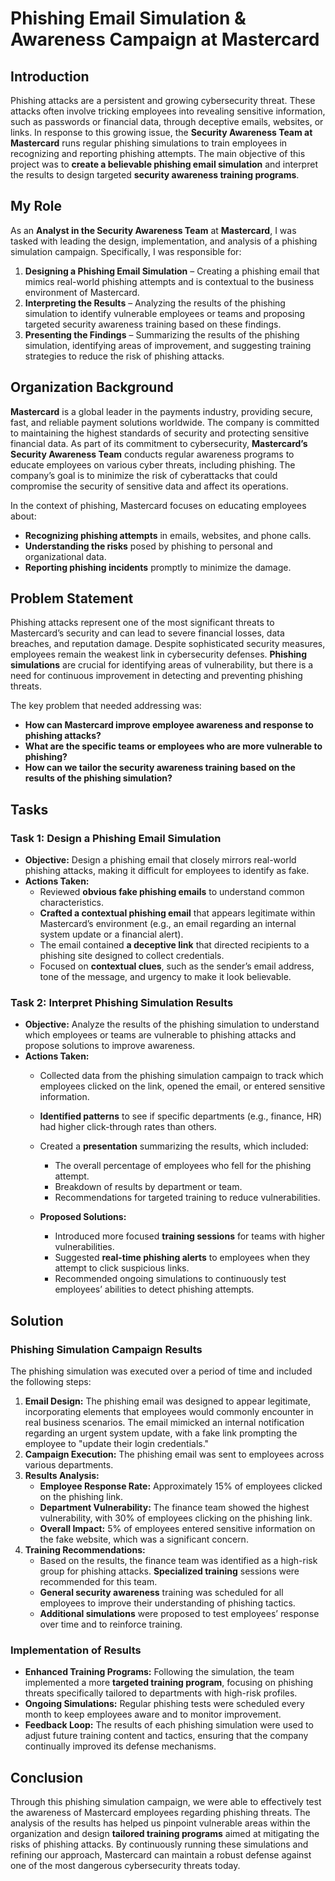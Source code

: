# Phishing Email Simulation & Awareness Campaign at Mastercard

## Introduction
Phishing attacks are a persistent and growing cybersecurity threat. These attacks often involve tricking employees into revealing sensitive information, such as passwords or financial data, through deceptive emails, websites, or links. In response to this growing issue, the **Security Awareness Team at Mastercard** runs regular phishing simulations to train employees in recognizing and reporting phishing attempts. The main objective of this project was to **create a believable phishing email simulation** and interpret the results to design targeted **security awareness training programs**.

## My Role
As an **Analyst in the Security Awareness Team** at **Mastercard**, I was tasked with leading the design, implementation, and analysis of a phishing simulation campaign. Specifically, I was responsible for:
1. **Designing a Phishing Email Simulation** – Creating a phishing email that mimics real-world phishing attempts and is contextual to the business environment of Mastercard.
2. **Interpreting the Results** – Analyzing the results of the phishing simulation to identify vulnerable employees or teams and proposing targeted security awareness training based on these findings.
3. **Presenting the Findings** – Summarizing the results of the phishing simulation, identifying areas of improvement, and suggesting training strategies to reduce the risk of phishing attacks.

## Organization Background
**Mastercard** is a global leader in the payments industry, providing secure, fast, and reliable payment solutions worldwide. The company is committed to maintaining the highest standards of security and protecting sensitive financial data. As part of its commitment to cybersecurity, **Mastercard’s Security Awareness Team** conducts regular awareness programs to educate employees on various cyber threats, including phishing. The company’s goal is to minimize the risk of cyberattacks that could compromise the security of sensitive data and affect its operations.

In the context of phishing, Mastercard focuses on educating employees about:
- **Recognizing phishing attempts** in emails, websites, and phone calls.
- **Understanding the risks** posed by phishing to personal and organizational data.
- **Reporting phishing incidents** promptly to minimize the damage.

## Problem Statement
Phishing attacks represent one of the most significant threats to Mastercard’s security and can lead to severe financial losses, data breaches, and reputation damage. Despite sophisticated security measures, employees remain the weakest link in cybersecurity defenses. **Phishing simulations** are crucial for identifying areas of vulnerability, but there is a need for continuous improvement in detecting and preventing phishing threats.

The key problem that needed addressing was:
- **How can Mastercard improve employee awareness and response to phishing attacks?**
- **What are the specific teams or employees who are more vulnerable to phishing?**
- **How can we tailor the security awareness training based on the results of the phishing simulation?**

## Tasks
### Task 1: Design a Phishing Email Simulation
- **Objective:** Design a phishing email that closely mirrors real-world phishing attacks, making it difficult for employees to identify as fake.
- **Actions Taken:**
  - Reviewed **obvious fake phishing emails** to understand common characteristics.
  - **Crafted a contextual phishing email** that appears legitimate within Mastercard’s environment (e.g., an email regarding an internal system update or a financial alert).
  - The email contained **a deceptive link** that directed recipients to a phishing site designed to collect credentials.
  - Focused on **contextual clues**, such as the sender’s email address, tone of the message, and urgency to make it look believable.
  
### Task 2: Interpret Phishing Simulation Results
- **Objective:** Analyze the results of the phishing simulation to understand which employees or teams are vulnerable to phishing attacks and propose solutions to improve awareness.
- **Actions Taken:**
  - Collected data from the phishing simulation campaign to track which employees clicked on the link, opened the email, or entered sensitive information.
  - **Identified patterns** to see if specific departments (e.g., finance, HR) had higher click-through rates than others.
  - Created a **presentation** summarizing the results, which included:
    - The overall percentage of employees who fell for the phishing attempt.
    - Breakdown of results by department or team.
    - Recommendations for targeted training to reduce vulnerabilities.
  
  - **Proposed Solutions:**
    - Introduced more focused **training sessions** for teams with higher vulnerabilities.
    - Suggested **real-time phishing alerts** to employees when they attempt to click suspicious links.
    - Recommended ongoing simulations to continuously test employees’ abilities to detect phishing attempts.

## Solution
### Phishing Simulation Campaign Results
The phishing simulation was executed over a period of time and included the following steps:
1. **Email Design:** The phishing email was designed to appear legitimate, incorporating elements that employees would commonly encounter in real business scenarios. The email mimicked an internal notification regarding an urgent system update, with a fake link prompting the employee to "update their login credentials."
2. **Campaign Execution:** The phishing email was sent to employees across various departments.
3. **Results Analysis:** 
   - **Employee Response Rate:** Approximately 15% of employees clicked on the phishing link.
   - **Department Vulnerability:** The finance team showed the highest vulnerability, with 30% of employees clicking on the phishing link.
   - **Overall Impact:** 5% of employees entered sensitive information on the fake website, which was a significant concern.
4. **Training Recommendations:**
   - Based on the results, the finance team was identified as a high-risk group for phishing attacks. **Specialized training** sessions were recommended for this team.
   - **General security awareness** training was scheduled for all employees to improve their understanding of phishing tactics.
   - **Additional simulations** were proposed to test employees’ response over time and to reinforce training.

### Implementation of Results
- **Enhanced Training Programs:** Following the simulation, the team implemented a more **targeted training program**, focusing on phishing threats specifically tailored to departments with high-risk profiles.
- **Ongoing Simulations:** Regular phishing tests were scheduled every month to keep employees aware and to monitor improvement.
- **Feedback Loop:** The results of each phishing simulation were used to adjust future training content and tactics, ensuring that the company continually improved its defense mechanisms.

## Conclusion
Through this phishing simulation campaign, we were able to effectively test the awareness of Mastercard employees regarding phishing threats. The analysis of the results has helped us pinpoint vulnerable areas within the organization and design **tailored training programs** aimed at mitigating the risks of phishing attacks. By continuously running these simulations and refining our approach, Mastercard can maintain a robust defense against one of the most dangerous cybersecurity threats today.

